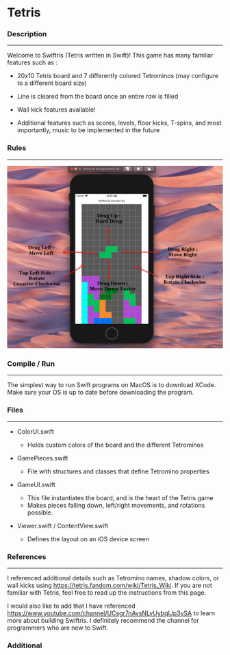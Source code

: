 # Tetris
### Description
-----
Welcome to Swiftris (Tetris written in Swift)! This game has many familiar features such as :

* 20x10 Tetris board and 7 differently colored Tetrominos (may configure to a different board size)

* Line is cleared from the board once an entire row is filled 

* Wall kick features available!

* Additional features such as scores, levels, floor kicks, T-spins, and most importantly, music to be implemented in the future 


### Rules 
-----
![](Tetris/Images/Instructions.png)

### Compile / Run
-----
The simplest way to run Swift programs on MacOS is to download XCode. Make sure your OS is up to date before downloading the program.


### Files
-----
* ColorUI.swift 
  * Holds custom colors of the board and the different Tetrominos 
  
* GamePieces.swift 
  * File with structures and classes that define Tetromino properties  
  
* GameUI.swift 
  * This file instantiates the board, and is the heart of the Tetris game
  * Makes pieces falling down, left/right movements, and rotations possible. 

* Viewer.swift / ContentView.swift 
  * Defines the layout on an iOS device screen
  
### References
-----
I referenced additional details such as Tetromino names, shadow colors, or wall kicks using https://tetris.fandom.com/wiki/Tetris_Wiki. If you are not familiar with Tetris, feel free to read up the instructions from this page. 

I would also like to add that I have referenced https://www.youtube.com/channel/UCsgr7nAvsNLvUybqIJp3ySA to learn more about building Swiftris. I definitely recommend the channel for programmers who are new to Swift.
  
### Additional
